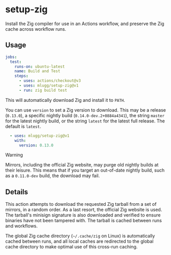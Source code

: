 # setup-zig

Install the Zig compiler for use in an Actions workflow, and preserve the Zig cache across workflow runs.

## Usage

```yaml
jobs:
  test:
    runs-on: ubuntu-latest
    name: Build and Test
    steps:
      - uses: actions/checkout@v3
      - uses: mlugg/setup-zig@v1
      - run: zig build test
```

This will automatically download Zig and install it to `PATH`.

You can use `version` to set a Zig version to download. This may be a release (`0.13.0`), a specific nightly
build (`0.14.0-dev.2+0884a4341`), the string `master` for the latest nightly build, or the string `latest`
for the latest full release. The default is `latest`.

```yaml
  - uses: mlugg/setup-zig@v1
    with:
      version: 0.13.0
```

> [!WARNING]
> Mirrors, including the official Zig website, may purge old nightly builds at their leisure. This means
> that if you target an out-of-date nightly build, such as a `0.11.0-dev` build, the download may fail.

## Details

This action attempts to download the requested Zig tarball from a set of mirrors, in a random order. As
a last resort, the official Zig website is used. The tarball's minisign signature is also downloaded and
verified to ensure binaries have not been tampered with. The tarball is cached between runs and workflows.

The global Zig cache directory (`~/.cache/zig` on Linux) is automatically cached between runs, and all
local caches are redirected to the global cache directory to make optimal use of this cross-run caching.
